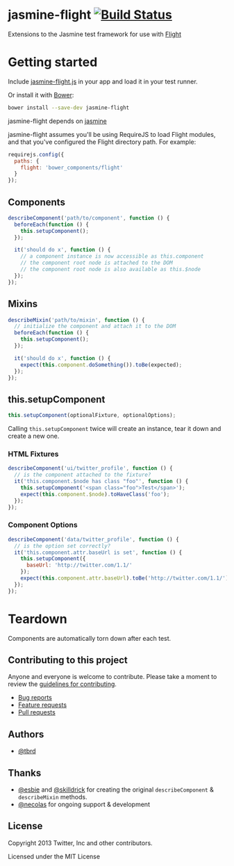 # jasmine-flight [![Build Status](https://travis-ci.org/flightjs/jasmine-flight.png?branch=master)](http://travis-ci.org/flightjs/jasmine-flight)

Extensions to the Jasmine test framework for use with [Flight](https://github.com/flightjs/flight)

# Getting started

Include [jasmine-flight.js](https://raw.github.com/flightjs/jasmine-flight/master/lib/jasmine-flight.js)
in your app and load it in your test runner.

Or install it with [Bower](http://bower.io/):

```bash
bower install --save-dev jasmine-flight
```

jasmine-flight depends on [jasmine](https://github.com/pivotal/jasmine)

jasmine-flight assumes you'll be using RequireJS to load Flight modules, and
that you've configured the Flight directory path. For example:

```javascript
requirejs.config({
  paths: {
    flight: 'bower_components/flight'
  }
});
```

## Components

```javascript
describeComponent('path/to/component', function () {
  beforeEach(function () {
    this.setupComponent();
  });

  it('should do x', function () {
    // a component instance is now accessible as this.component
    // the component root node is attached to the DOM
    // the component root node is also available as this.$node
  });
});
```

## Mixins

```javascript
describeMixin('path/to/mixin', function () {
  // initialize the component and attach it to the DOM
  beforeEach(function () {
    this.setupComponent();
  });

  it('should do x', function () {
    expect(this.component.doSomething()).toBe(expected);
  });
});
```

## this.setupComponent

```javascript
this.setupComponent(optionalFixture, optionalOptions);
```

Calling `this.setupComponent` twice will create an instance, tear it down and create a new one.

### HTML Fixtures

```javascript
describeComponent('ui/twitter_profile', function () {
  // is the component attached to the fixture?
  it('this.component.$node has class "foo"', function () {
    this.setupComponent('<span class="foo">Test</span>');
    expect(this.component.$node).toHaveClass('foo');
  });
});
```

### Component Options

```javascript
describeComponent('data/twitter_profile', function () {
  // is the option set correctly?
  it('this.component.attr.baseUrl is set', function () {
    this.setupComponent({
      baseUrl: 'http://twitter.com/1.1/'
    });
    expect(this.component.attr.baseUrl).toBe('http://twitter.com/1.1/');
  });
});
```

# Teardown

Components are automatically torn down after each test.

## Contributing to this project

Anyone and everyone is welcome to contribute. Please take a moment to
review the [guidelines for contributing](CONTRIBUTING.md).

* [Bug reports](CONTRIBUTING.md#bugs)
* [Feature requests](CONTRIBUTING.md#features)
* [Pull requests](CONTRIBUTING.md#pull-requests)

## Authors

* [@tbrd](http://github.com/tbrd)

## Thanks

* [@esbie](http://github.com/esbie) and
  [@skilldrick](http://github.com/skilldrick) for creating the original
  `describeComponent` & `describeMixin` methods.
* [@necolas](http://github.com/necolas) for ongoing support & development

## License

Copyright 2013 Twitter, Inc and other contributors.

Licensed under the MIT License
